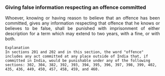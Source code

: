 ### Giving false information respecting an offence committed
<div style="text-align: justify">

Whoever, knowing or having reason to believe that an offence has been committed, gives any information respecting that offence that he knows or believes to be false, shall be punished with imprisonment of either description for a term which may extend to two years, with a fine, or with both.

</div>

    Explanation 
    In sections 201 and 202 and in this section, the word "offence" includes any act committed at any place outside of India that, if committed in India, would be punishable under any of the following sections: 302, 304, 382, 392, 393, 394, 395, 396, 397, 398, 399, 402, 435, 436, 449, 450, 457, 458, 459, and 460.
